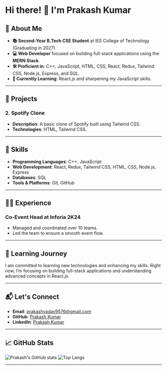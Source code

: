 # Hi there! 👋 I'm Prakash Kumar

## 🚀 About Me
- **📚 Second-Year B.Tech CSE Student** at IES College of Technology (Graduating in 2027).
- **💻 Web Developer** focused on building full-stack applications using the **MERN Stack**.
- **🛠 Proficient in**: C++, JavaScript, HTML, CSS, React, Redux, Tailwind CSS, Node.js, Express, and SQL.
- **🌱 Currently Learning**: React.js and sharpening my JavaScript skills.

---

## 🔭 Projects

### 2. Spotify Clone
- **Description**: A basic clone of Spotify built using Tailwind CSS.
- **Technologies**: HTML, Tailwind CSS.

---

## 📖 Skills
- **Programming Languages**: C++, JavaScript
- **Web Development**: React, Redux, Tailwind CSS, HTML, CSS, Node.js, Express
- **Databases**: SQL
- **Tools & Platforms**: Git, GitHub

---

## 👨‍💻 Experience
### Co-Event Head at Inforia 2K24
- Managed and coordinated over 10 teams.
- Led the team to ensure a smooth event flow.

---

## 🌱 Learning Journey
I am committed to learning new technologies and enhancing my skills. Right now, I’m focusing on building full-stack applications and understanding advanced concepts in React.js.

---

## 📬 Let's Connect
- **Email**: [prakashyadav9576@gmail.com](mailto:prakashyadav9576@gmail.com)
- **GitHub**: [Prakash Kumar](https://github.com/prakash-ydv)
- **LinkedIn**: [Prakash Kumar](https://www.linkedin.com/in/prakash-kumar-jh09/)

---

## 📈 GitHub Stats
![Prakash's GitHub stats](https://github-readme-stats.vercel.app/api?username=prakash-ydv&show_icons=true&theme=radical)
![Top Langs](https://github-readme-stats.vercel.app/api/top-langs/?username=prakash-ydv&layout=compact&theme=radical)

---

